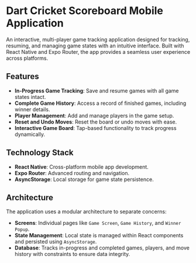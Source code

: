 # Dart Cricket Scoreboard Mobile Application

An interactive, multi-player game tracking application designed for tracking, resuming, and managing game states with an intuitive interface. Built with React Native and Expo Router, the app provides a seamless user experience across platforms.

## Features

- **In-Progress Game Tracking**: Save and resume games with all game states intact.
- **Complete Game History**: Access a record of finished games, including winner details.
- **Player Management**: Add and manage players in the game setup.
- **Reset and Undo Moves**: Reset the board or undo moves with ease.
- **Interactive Game Board**: Tap-based functionality to track progress dynamically.

## Technology Stack

- **React Native**: Cross-platform mobile app development.
- **Expo Router**: Advanced routing and navigation.
- **AsyncStorage**: Local storage for game state persistence.

## Architecture

The application uses a modular architecture to separate concerns:
- **Screens**: Individual pages like `Game Screen`, `Game History`, and `Winner Popup`.
- **State Management**: Local state is managed within React components and persisted using `AsyncStorage`.
- **Database**: Tracks in-progress and completed games, players, and move history with constraints to ensure data integrity.

